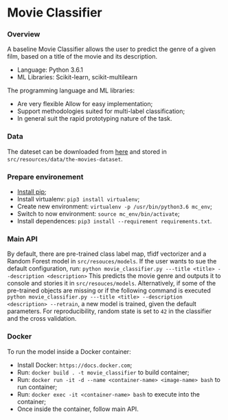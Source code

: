# Movie Classifier

### Overview

A baseline Movie Classifier allows the user to predict the genre of a given film, based on a title of the movie and its description. 

- Language: Python 3.6.1
- ML Libraries: Scikit-learn, scikit-multilearn

The programming language and ML libraries:
- Are very flexible Allow for easy implementation;
- Support methodologies suited for multi-label classification;
- In general suit the rapid prototyping nature of the task.

### Data
The dateset can be downloaded from [here](https://www.kaggle.com/rounakbanik/the-movies-dataset/version/7#movies_metadata.csv) and stored in `src/resources/data/the-movies-dataset`.


### Prepare environement
- [Install pip](https://www.shellhacks.com/python-install-pip-mac-ubuntu-centos/);
- Install virtualenv: `pip3 install virtualenv`;
- Create new environment: `virtualenv -p /usr/bin/python3.6 mc_env`;
- Switch to now environment: `source mc_env/bin/activate`;
- Install dependences: `pip3 install --requirement requirements.txt`.
### Main API
By default, there are pre-trained class label map, tfidf vectorizer and a Random Forest model in `src/resouces/models`.
If the user wants to sue the default configuration, run:
`python movie_classifier.py ---title <title> --description <description>`
This predicts the movie genre and outputs it to console and stories it in `src/resouces/models`.
Alternatively, if some of the pre-trained objects are missing or if the following command is executed `python movie_classifier.py ---title <title> --description <description> --retrain`, a new model is trained, given the default parameters. For reproducibility, random state is set to `42` in the classifier and the cross validation.

### Docker
To run the model inside a Docker container:
- Install Docker: `https://docs.docker.com`;
- Run: `docker build . -t movie_classifier` to build container;
- Run: `docker run -it -d --name <container-name> <image-name> bash` to run container;
- Run: `docker exec -it <container-name> bash` to execute into the container;
- Once inside the container, follow main API.